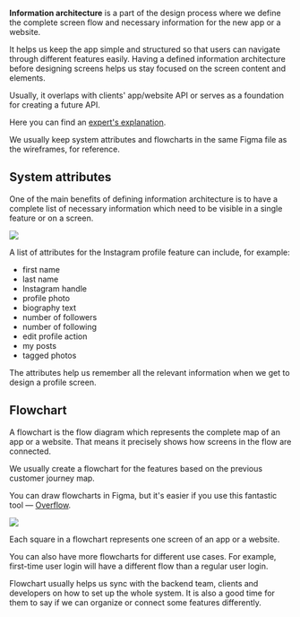 **Information architecture** is a part of the design process where we define the complete screen flow and necessary information for the new app or a website.

It helps us keep the app simple and structured so that users can navigate through different features easily. Having a defined information architecture before designing screens helps us stay focused on the screen content and elements.

Usually, it overlaps with clients' app/website API or serves as a foundation for creating a future API. 

Here you can find an [expert's explanation](https://drive.google.com/file/d/1U_w24d7u1lFJWu-ahoQ69YiN1x1t_BDa/view).

We usually keep system attributes and flowcharts in the same Figma file as the wireframes, for reference.


## System attributes

One of the main benefits of defining information architecture is to have a complete list of necessary information which need to be visible in a single feature or on a screen.

![](/img/designprocess-system-attributes.jpg)

A list of attributes for the Instagram profile feature can include, for example:

- first name
- last name
- Instagram handle
- profile photo
- biography text
- number of followers
- number of following
- edit profile action
- my posts
- tagged photos

The attributes help us remember all the relevant information when we get to design a profile screen.

##  Flowchart

A flowchart is the flow diagram which represents the complete map of an app or a website. That means it precisely shows how screens in the flow are connected. 

We usually create a flowchart for the features based on the previous customer journey map. 

You can draw flowcharts in Figma, but it's easier if you use this fantastic tool — [Overflow](https://overflow.io/).


![](/img/designprocess-flowchart.jpg)

Each square in a flowchart represents one screen of an app or a website.

You can also have more flowcharts for different use cases. For example, first-time user login will have a different flow than a regular user login.

Flowchart usually helps us sync with the backend team, clients and developers on how to set up the whole system. It is also a good time for them to say if we can organize or connect some features differently.
